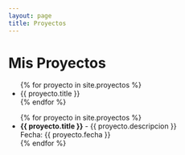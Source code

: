```yaml
---
layout: page
title: Proyectos
---
```


# Mis Proyectos

<ul>
  {% for proyecto in site.proyectos %}
    <li>{{ proyecto.title }}</li>
  {% endfor %}
</ul>
<ul>
  {% for proyecto in site.proyectos %}
    <li>
      <strong>{{ proyecto.title }}</strong> - {{ proyecto.descripcion }} <br />
      Fecha: {{ proyecto.fecha }}
    </li>
  {% endfor %}
</ul>
